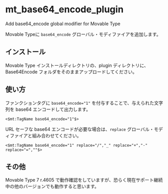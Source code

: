# mt_base64_encode_plugin

Add base64_encode global modifier for Movable Type

Movable Typeに `base64_encode` グローバル・モディファイアを追加します。

## インストール

Movable Type インストールディレクトリの、plugin ディレクトリに、Base64Encode フォルダをそのままアップロードしてください。

## 使い方

ファンクションタグに `base64_encode="1"` を付与することで、与えられた文字列を base64 エンコードして出力します。

```
<$mt:TagName base64_encode="1"$>
```

URL セーフな base64 エンコードが必要な場合は、`replace` グローバル・モディファイアと組み合わせてください。

```
<$mt:TagName base64_encode="1" replace="/","_" replace="+","-" replace="=",""$>
```

## その他

Movable Type 7 r.4605 で動作確認をしていますが、恐らく現在サポート継続中の他のバージョンでも動作すると思います。
